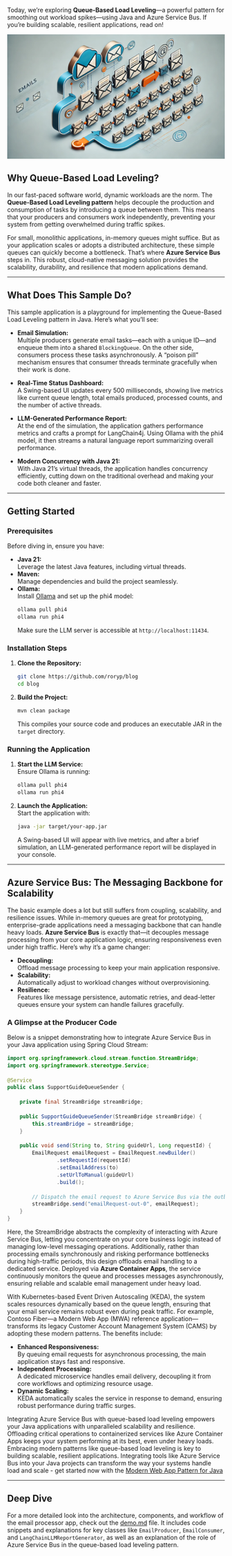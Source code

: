 Today, we’re exploring **Queue-Based Load Leveling**—a powerful pattern for smoothing out workload spikes—using Java and Azure Service Bus. If you’re building scalable, resilient applications, read on!

![email simulation](email.webp)

## Why Queue-Based Load Leveling?

In our fast-paced software world, dynamic workloads are the norm. The **Queue-Based Load Leveling pattern** helps decouple the production and consumption of tasks by introducing a queue between them. This means that your producers and consumers work independently, preventing your system from getting overwhelmed during traffic spikes.

For small, monolithic applications, in-memory queues might suffice. But as your application scales or adopts a distributed architecture, these simple queues can quickly become a bottleneck. That’s where **Azure Service Bus** steps in. This robust, cloud-native messaging solution provides the scalability, durability, and resilience that modern applications demand.

---

## What Does This Sample Do?

This sample application is a playground for implementing the Queue-Based Load Leveling pattern in Java. Here’s what you’ll see:

- **Email Simulation:**  
  Multiple producers generate email tasks—each with a unique ID—and enqueue them into a shared `BlockingQueue`. On the other side, consumers process these tasks asynchronously. A “poison pill” mechanism ensures that consumer threads terminate gracefully when their work is done.

- **Real-Time Status Dashboard:**  
  A Swing-based UI updates every 500 milliseconds, showing live metrics like current queue length, total emails produced, processed counts, and the number of active threads.

- **LLM-Generated Performance Report:**  
  At the end of the simulation, the application gathers performance metrics and crafts a prompt for LangChain4j. Using Ollama with the phi4 model, it then streams a natural language report summarizing overall performance.

- **Modern Concurrency with Java 21:**  
  With Java 21’s virtual threads, the application handles concurrency efficiently, cutting down on the traditional overhead and making your code both cleaner and faster.

---

## Getting Started

### Prerequisites

Before diving in, ensure you have:

- **Java 21:**  
  Leverage the latest Java features, including virtual threads.
- **Maven:**  
  Manage dependencies and build the project seamlessly.
- **Ollama:**  
  Install [Ollama](https://ollama.com/) and set up the phi4 model:
  ```bash
  ollama pull phi4
  ollama run phi4
  ```
  Make sure the LLM server is accessible at `http://localhost:11434`.

### Installation Steps

1. **Clone the Repository:**
   ```bash
   git clone https://github.com/roryp/blog
   cd blog
   ```
2. **Build the Project:**
   ```bash
   mvn clean package
   ```
   This compiles your source code and produces an executable JAR in the `target` directory.

### Running the Application

1. **Start the LLM Service:**  
   Ensure Ollama is running:
   ```bash
   ollama pull phi4
   ollama run phi4
   ```
2. **Launch the Application:**  
   Start the application with:
   ```bash
   java -jar target/your-app.jar
   ```
   A Swing-based UI will appear with live metrics, and after a brief simulation, an LLM-generated performance report will be displayed in your console.

---

## Azure Service Bus: The Messaging Backbone for Scalability

The basic example does a lot but still suffers from coupling, scalability, and resilience issues.
While in-memory queues are great for prototyping, enterprise-grade applications need a messaging backbone that can handle heavy loads. **Azure Service Bus** is exactly that—it decouples message processing from your core application logic, ensuring responsiveness even under high traffic. Here’s why it’s a game changer:

- **Decoupling:**  
  Offload message processing to keep your main application responsive.
- **Scalability:**  
  Automatically adjust to workload changes without overprovisioning.
- **Resilience:**  
  Features like message persistence, automatic retries, and dead-letter queues ensure your system can handle failures gracefully.

### A Glimpse at the Producer Code

Below is a snippet demonstrating how to integrate Azure Service Bus in your Java application using Spring Cloud Stream:

```java
import org.springframework.cloud.stream.function.StreamBridge;
import org.springframework.stereotype.Service;

@Service
public class SupportGuideQueueSender {

    private final StreamBridge streamBridge;

    public SupportGuideQueueSender(StreamBridge streamBridge) {
        this.streamBridge = streamBridge;
    }

    public void send(String to, String guideUrl, Long requestId) {
        EmailRequest emailRequest = EmailRequest.newBuilder()
                .setRequestId(requestId)
                .setEmailAddress(to)
                .setUrlToManual(guideUrl)
                .build();

        // Dispatch the email request to Azure Service Bus via the outbound binding.
        streamBridge.send("emailRequest-out-0", emailRequest);
    }
}
```

Here, the StreamBridge abstracts the complexity of interacting with Azure Service Bus, letting you concentrate on your core business logic instead of managing low-level messaging operations. Additionally, rather than processing emails synchronously and risking performance bottlenecks during high-traffic periods, this design offloads email handling to a dedicated service. Deployed via **Azure Container Apps**, the service continuously monitors the queue and processes messages asynchronously, ensuring reliable and scalable email management under heavy load.

With Kubernetes-based Event Driven Autoscaling (KEDA), the system scales resources dynamically based on the queue length, ensuring that your email service remains robust even during peak traffic. For example, Contoso Fiber—a Modern Web App (MWA) reference application—transforms its legacy Customer Account Management System (CAMS) by adopting these modern patterns. The benefits include:

- **Enhanced Responsiveness:**  
  By queuing email requests for asynchronous processing, the main application stays fast and responsive.
- **Independent Processing:**  
  A dedicated microservice handles email delivery, decoupling it from core workflows and optimizing resource usage.
- **Dynamic Scaling:**  
  KEDA automatically scales the service in response to demand, ensuring robust performance during traffic surges.

Integrating Azure Service Bus with queue-based load leveling empowers your Java applications with unparalleled scalability and resilience. Offloading critical operations to containerized services like Azure Container Apps keeps your system performing at its best, even under heavy loads.
Embracing modern patterns like queue-based load leveling is key to building scalable, resilient applications. Integrating tools like Azure Service Bus into your Java projects can transform the way your systems handle load and scale - get started now with the [Modern Web App Pattern for Java](https://github.com/Azure/modern-web-app-pattern-java)

---

## Deep Dive

For a more detailed look into the architecture, components, and workflow of the email processor app, check out the [demo.md](demo.md) file. It includes code snippets and explanations for key classes like `EmailProducer`, `EmailConsumer`, and `LangChainLLMReportGenerator`, as well as an explanation of the role of Azure Service Bus in the queue-based load leveling pattern.
